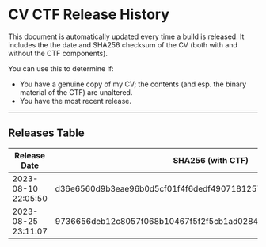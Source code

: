 # CV CTF Release History

This document is automatically updated every time a build is released. It includes the the date and SHA256 checksum of the CV (both with and without the CTF components). 

You can use this to determine if:

- You have a genuine copy of my CV; the contents (and esp. the binary material of the CTF) are unaltered.
- You have the most recent release.

---

## Releases Table


| Release Date        | SHA256 (with CTF)                                                | SHA256 (No CFT)                                                  |
| ------------------- | ---------------------------------------------------------------- | ---------------------------------------------------------------- |
| 2023-08-10 22:05:50 | d36e6560d9b3eae96b0d5cf01f4f6dedf49071812573323466b348c6f538d556 | 2769c57235cff20b1b6bb09ed37fd3020a728978b090933994c15909593d8f89 |
| 2023-08-25 23:11:07 | 9736656deb12c8057f068b10467f5f2f5cb1ad02848e162c17237374a847feee | 95b891aabee78efa398a5bfadebfd28874b64550a0f2df41007486878b4161e7 |
